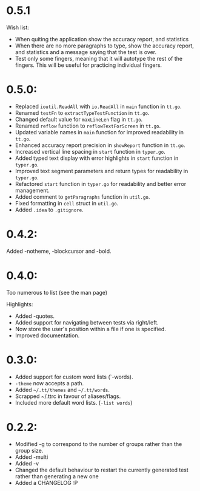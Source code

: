 # 0.5.1
Wish list:
- When quiting the application show the accuracy report, and statistics
- When there are no more paragraphs to type, show the accuracy report, 
  and statistics and a message saying that the test is over.
- Test only some fingers, meaning that it will autotype the rest of the 
  fingers. This will be useful for practicing individual fingers.

# 0.5.0:
- Replaced `ioutil.ReadAll` with `io.ReadAll` in `main` function in `tt.go`.
- Renamed `testFn` to `extractTypeTestFunction` in `tt.go`.
- Changed default value for `maxLineLen` flag in `tt.go`.
- Renamed `reflow` function to `reflowTextForScreen` in `tt.go`.
- Updated variable names in `main` function for improved readability in `tt.go`.
- Enhanced accuracy report precision in `showReport` function in `tt.go`.
- Increased vertical line spacing in `start` function in `typer.go`.
- Added typed text display with error highlights in `start` function in `typer.go`.
- Improved text segment parameters and return types for readability in `typer.go`.
- Refactored `start` function in `typer.go` for readability and better error management.
- Added comment to `getParagraphs` function in `util.go`.
- Fixed formatting in `cell` struct in `util.go`.
- Added `.idea` to `.gitignore`.

# 0.4.2:
  Added -notheme, -blockcursor and -bold.

# 0.4.0:
  Too numerous to list (see the man page)

  Highlights:
  
 - Added -quotes.
 - Added support for navigating between tests via right/left.
 - Now store the user's position within a file if one is specified.
 - Improved documentation.

# 0.3.0:
 - Added support for custom word lists (`-words).
 - `-theme` now accepts a path.
 - Added `~/.tt/themes` and `~/.tt/words`.
 - Scrapped ~/.ttrc in favour of aliases/flags.
 - Included more default word lists. (`-list words`)

# 0.2.2:
 - Modified -g to correspond to the number of groups rather than the group size.
 - Added -multi
 - Added -v
 - Changed the default behaviour to restart the currently generated test rather than generating a new one
 - Added a CHANGELOG :P
